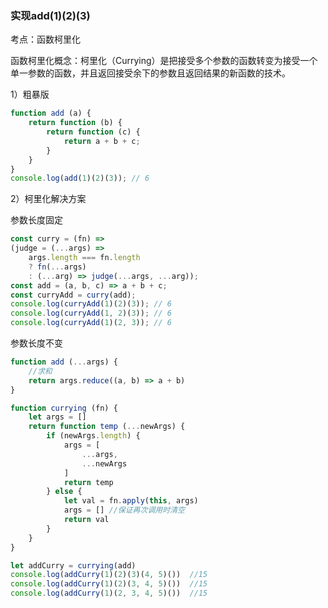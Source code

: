 ### 实现add(1)(2)(3)

考点：函数柯里化

函数柯里化概念：柯里化（Currying）是把接受多个参数的函数转变为接受一个单一参数的函数，并且返回接受余下的参数且返回结果的新函数的技术。

1）粗暴版

```JavaScript
function add (a) {
    return function (b) {
        return function (c) {
            return a + b + c;
        }
    }
}
console.log(add(1)(2)(3)); // 6
```

2）柯里化解决方案

参数长度固定

```javascript
const curry = (fn) =>
(judge = (...args) =>
    args.length === fn.length
    ? fn(...args)
    : (...arg) => judge(...args, ...arg));
const add = (a, b, c) => a + b + c;
const curryAdd = curry(add);
console.log(curryAdd(1)(2)(3)); // 6
console.log(curryAdd(1, 2)(3)); // 6
console.log(curryAdd(1)(2, 3)); // 6
```

参数长度不变

```JavaScript
function add (...args) {
    //求和
    return args.reduce((a, b) => a + b)
}

function currying (fn) {
    let args = []
    return function temp (...newArgs) {
        if (newArgs.length) {
            args = [
                ...args,
                ...newArgs
            ]
            return temp
        } else {
            let val = fn.apply(this, args)
            args = [] //保证再次调用时清空
            return val
        }
    }
}

let addCurry = currying(add)
console.log(addCurry(1)(2)(3)(4, 5)())  //15
console.log(addCurry(1)(2)(3, 4, 5)())  //15
console.log(addCurry(1)(2, 3, 4, 5)())  //15
```

